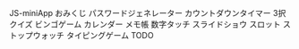 JS-miniApp
    おみくじ
    パスワードジェネレーター
    カウントダウンタイマー
    3択クイズ
    ビンゴゲーム
    カレンダー
    メモ帳
    数字タッチ
    スライドショウ
    スロット
    ストップウォッチ
    タイピングゲーム
    TODO
